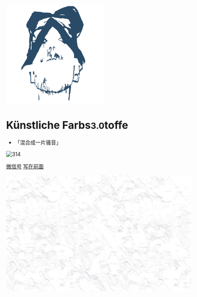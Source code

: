 <div class="animate__animated animate__flipInX"><img src="pic/initialLOGO.svg" alt="logo"></div>

<div class="animate__animated animate__flipInX">

# Künstliche Farbs<small>3.0</small>toffe

</div>

* 「混合成一片骚音」

<!-- - 2018.8 Ver. 1.0
- 2019.5 Ver. 2.0
- 2021.9 Ver. 3.0 🐝 -->

<img src="https://img.shields.io/badge/Paradise Lost-Pigs Exiled-green?logo=Yelp&style=social" alt="314">

[微信号](https://mp.weixin.qq.com/s/SviNQjNAt1sC5x6bttlnYg)
[写在前面](README)

![background](pic/bg-min-2.png)